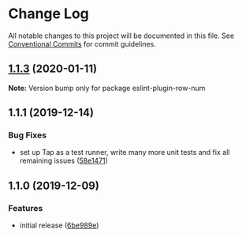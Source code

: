 # Change Log

All notable changes to this project will be documented in this file.
See [Conventional Commits](https://conventionalcommits.org) for commit guidelines.

## [1.1.3](https://gitlab.com/codsen/codsen/compare/eslint-plugin-row-num@1.1.2...eslint-plugin-row-num@1.1.3) (2020-01-11)

**Note:** Version bump only for package eslint-plugin-row-num





## 1.1.1 (2019-12-14)

### Bug Fixes

- set up Tap as a test runner, write many more unit tests and fix all remaining issues ([58e1471](https://gitlab.com/codsen/codsen/commit/58e147195282077df7ad20efb00dac95976ac24d))

## 1.1.0 (2019-12-09)

### Features

- initial release ([6be989e](https://gitlab.com/codsen/codsen/commit/6be989ee0df3f06661a2319dc990c39d1c3e682f))
